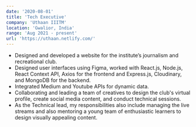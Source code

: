 ```yaml
---
date: '2020-08-01'
title: 'Tech Executive'
company: 'Uthaan IIITM'
location: 'Gwalior, India'
range: 'Aug 2021 - present'
url: 'https://uthaan.netlify.com/'
---
```


- Designed and developed a website for the institute’s journalism and recreational club.
- Designed user interfaces using Figma, worked with React.js, Node.js, React Context API, Axios for the frontend and Express.js, Cloudinary, and MongoDB for the backend.
- Integrated Medium and Youtube APIs for dynamic data.
- Collaborating and leading a team of creatives to design the club's virtual profile, create social media content, and conduct technical sessions.
- As the Technical lead, my responsibilities also include managing the live streams and also mentoring a young team of enthusiastic learners to design visually appealing content.
